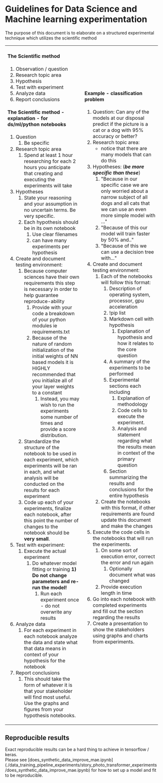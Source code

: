 # Guidelines for Data Science and Machine learning experimentation
The purpose of this document is to elaborate on a structured experimental technique which utilizes the scientific method 
<table>
<tr>
<td>

#### The Scientific method
1) Observation / question
2) Research topic area
3) Hypothesis
4) Test with experiment
5) Analyze data
6) Report conclusions


#### The Scientific method - explanation - for ds/ml/python notebooks
1) Question
   1) Be specific
2) Research topic area
   1) Spend at least 1 hour researching for each 2 hours you anticipate that creating 
   and executing the experiments will take
3) Hypotheses
   1) State your reasoning and your assumption in no uncertain terms. Be very specific.
   2) Each hypothesis should be in its own notebook
      1) Use clear filenames
      2) can have many experiments per hypothesis
4) Create and document testing environment:
   1) Because computer sciences have their own requirements this step is necessary in order to help guarantee 
   reproduce-ability
      1) Provide with your code a breakdown of your python modules ie requirements.txt
      2) Because of the nature of random initialization of the initial weights of NN based models it is 
      HIGHLY recommended that you initialize all of your layer weights to a constant
         1) Instead, you may wish to run the experiments some number of times and provide a score distribution.
   2) Standardize the structure of the notebook to be used in each experiment, which experiments will be ran in each, 
   and what analysis will be conducted on the results for each experiment
   3) Code up each of your experiments, finalize each notebook, after this point the number of changes to the notebook 
   should be **very small**.
5) Test with experiment:
   1) Execute the actual experiment
      1) Do whatever model fitting or training
         **1) Do not change parameters and re-run the model!**
         1) Run each experiment once - do not overwrite any results
6) Analyze data
   1) For each experiment in each notebook analyze the data and state what that data means in context of your hypothesis 
   for the notebook
7) Report conclusions
   1) This should take the form of whatever it is that your stakeholder will find most useful. Use the graphs and 
   figures from your hypothesis notebooks.
</td>
<td>

#### Example - classification problem
1) Question: Can any of the models at our disposal predict if the picture is a cat or a dog with 95% accuracy or better?
2) Research topic area: 
   - notice that there are many models that can do this
3) Hypotheses: (**_be more specific than these_**)
   1) "Because in our specific case we are only worried about a narrow subject of all dogs and all cats that we can use 
   an even more simple model with ..."
   2) "Because of this our model will train faster by 50% and.."
   3) "Because of this we can use a decision tree with..."
4) Create and document testing environment:
   1) Each of the notebooks will follow this format:
      1) Description of operating system, processor, gpu acceleration
      2) !pip list
      3) Markdown cell with hypothesis
         1) Explanation of hypothesis and how it relates to the core question
      4) A summary of the experiments to be performed
      5) Experimental sections each including
         1) Explanation of methodology
         2) Code cells to execute the experiment.
         3) Analysis and statement regarding what the results mean in context of the primary question
      6) Section summarizing the results and conclusions for the entire hypothesis
   2) Create the notebooks with this format, if other requirements are found update this document and make the changes
5) Execute the code cells in the notebooks that will run the experiments.
   1) On some sort of execution error, correct the error and run again
      1) Optionally document what was changed
   2) Provide execution length in time
6) Go into each notebook with completed experiments and fill out the section regarding the results
7) Create a presentation to show the stakeholders using graphs and charts from experiments.
<br><br><br><br><br><br><br>
 
   

</td>

</tr>

</table>

## Reproducible results
Exact reproducible results can be a hard thing to achieve in tensorflow / keras.  
Please see [does_synthetic_data_improve_mae.ipynb]
(./data_training_pipeline_experiments/story_photo_transformer_experiments/does_synthetic_data_improve_mae.ipynb)
for how to set up a model and fit to be reproducible.